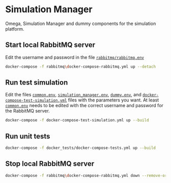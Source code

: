 # Simulation Manager

Omega, Simulation Manager and dummy components for the simulation platform.

## Start local RabbitMQ server

Edit the username and password in the file [`rabbitmq/rabbitmq.env`](rabbitmq/rabbitmq.env)

```bash
docker-compose -f rabbitmq\docker-compose-rabbitmq.yml up --detach
```

## Run test simulation

Edit the files [`common.env`](common.env), [`simulation_manager.env`](simulation_manager.env), [`dummy.env`](dummy.env), and [`docker-compose-test-simulation.yml`](docker-compose-test-simulation.yml) files with the parameters you want. At least [`common.env`](common.env) needs to be edited with the correct username and password for the RabbitMQ server.

```bash
docker-compose -f docker-compose-test-simulation.yml up --build
```

## Run unit tests

```bash
docker-compose -f docker_tests/docker-compose-tests.yml up --build
```

## Stop local RabbitMQ server

```bash
docker-compose -f rabbitmq\docker-compose-rabbitmq.yml down --remove-orphans
```
